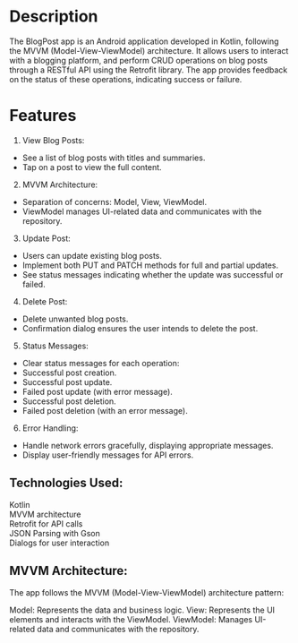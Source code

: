 # Description
The BlogPost app is an Android application developed in Kotlin, following the MVVM (Model-View-ViewModel) architecture. It allows users to interact with a blogging platform, and perform CRUD operations on blog posts through a RESTful API using the Retrofit library. The app provides feedback on the status of these operations, indicating success or failure.

# Features
1. View Blog Posts:<br>
* See a list of blog posts with titles and summaries.<br>
* Tap on a post to view the full content.<be>

2. MVVM Architecture:<br>
* Separation of concerns: Model, View, ViewModel.<br>
* ViewModel manages UI-related data and communicates with the repository.<br>

3. Update Post:<br>
* Users can update existing blog posts.<br>
* Implement both PUT and PATCH methods for full and partial updates.<br>
* See status messages indicating whether the update was successful or failed.<br>

4. Delete Post:<br>
* Delete unwanted blog posts.<br>
* Confirmation dialog ensures the user intends to delete the post.<br>

5. Status Messages:<br>
* Clear status messages for each operation:<br>
* Successful post creation.<br>
* Successful post update.<br>
* Failed post update (with error message).<br>
* Successful post deletion.<br>
* Failed post deletion (with an error message).<br>

6. Error Handling:<br>
* Handle network errors gracefully, displaying appropriate messages.<br>
* Display user-friendly messages for API errors.<br>

## Technologies Used:
Kotlin <br>
MVVM architecture<br>
Retrofit for API calls<br>
JSON Parsing with Gson<br>
Dialogs for user interaction<br>


## MVVM Architecture:
The app follows the MVVM (Model-View-ViewModel) architecture pattern:

Model: Represents the data and business logic.
View: Represents the UI elements and interacts with the ViewModel.
ViewModel: Manages UI-related data and communicates with the repository.
